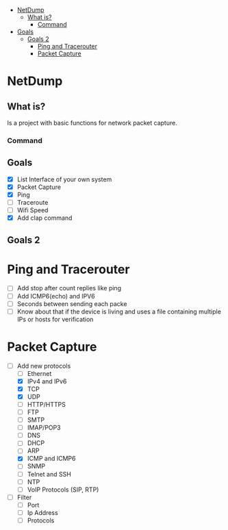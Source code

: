 <!--toc:start-->
- [NetDump](#netdump)
  - [What is?](#what-is)
    - [Command](#command)
- [Goals](#goals)
  - [Goals 2](#goals-2)
    - [Ping and Tracerouter](#ping-and-tracerouter)
    - [Packet Capture](#packet-capture)
<!--toc:end-->

# NetDump

## What is?
Is a project with basic functions for network packet capture.

### Command


## Goals
- [x] List Interface of your own system
- [x] Packet Capture
- [x] Ping
- [ ] Traceroute
- [ ] Wifi Speed 
- [x] Add clap command

## Goals 2
# Ping and Tracerouter
- [ ] Add stop after count replies like ping 
- [ ] Add ICMP6(echo) and IPV6
- [ ] Seconds between sending each packe
- [ ] Know about that if the device is living and uses a file containing multiple IPs or hosts for verification
  
# Packet Capture 
- [ ] Add new protocols 
  - [ ] Ethernet
  - [x] IPv4 and IPv6
  - [x] TCP
  - [x] UDP
  - [ ] HTTP/HTTPS
  - [ ] FTP
  - [ ] SMTP
  - [ ] IMAP/POP3
  - [ ] DNS
  - [ ] DHCP
  - [ ] ARP
  - [x] ICMP and ICMP6
  - [ ] SNMP
  - [ ] Telnet and SSH
  - [ ] NTP
  - [ ] VoIP Protocols (SIP, RTP)
   
- [ ] Filter
  - [ ] Port
  - [ ] Ip Address 
  - [ ] Protocols
